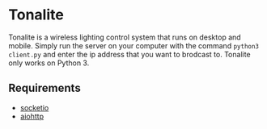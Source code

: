 # Tonalite
Tonalite is a wireless lighting control system that runs on desktop and mobile. Simply run the server on your computer with the command `python3 client.py` and enter the ip address that you want to brodcast to. Tonalite only works on Python 3.

## Requirements

- [socketio](https://pypi.org/project/python-socketio/)
- [aiohttp](https://pypi.org/project/aiohttp/)